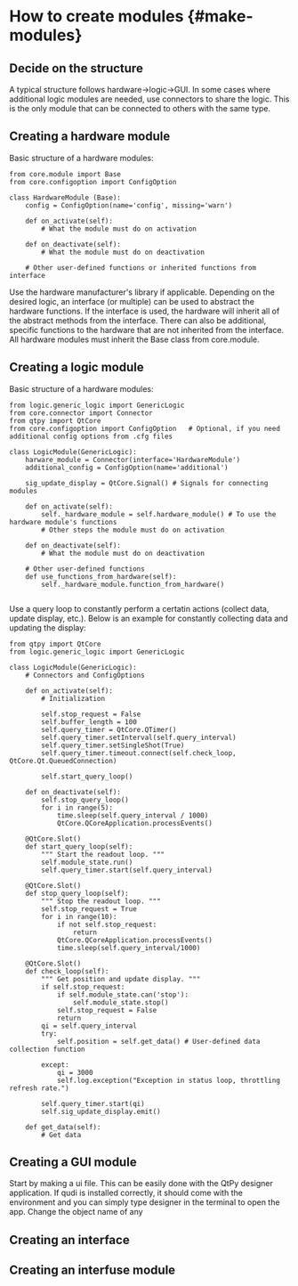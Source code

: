 # How to create modules  {#make-modules}


## Decide on the structure

A typical structure follows hardware->logic->GUI. In some cases where additional logic modules are needed, use connectors to share the logic. This is the only module that can be connected to others with the same type. 

## Creating a hardware module

Basic structure of a hardware modules:
```
from core.module import Base
from core.configoption import ConfigOption

class HardwareModule (Base):
    config = ConfigOption(name='config', missing='warn')
  
    def on_activate(self):
        # What the module must do on activation
  
    def on_deactivate(self):
        # What the module must do on deactivation

    # Other user-defined functions or inherited functions from interface
```

Use the hardware manufacturer's library if applicable. Depending on the desired logic, an interface (or multiple) can be used to abstract the hardware functions. If the interface is used, the hardware will inherit all of the abstract methods from the interface. There can also be additional, specific functions to the hardware that are not inherited from the interface. All hardware modules must inherit the Base class from core.module.

## Creating a logic module

Basic structure of a hardware modules:
```
from logic.generic_logic import GenericLogic
from core.connector import Connector
from qtpy import QtCore
from core.configoption import ConfigOption   # Optional, if you need additional config options from .cfg files

class LogicModule(GenericLogic):
    harware_module = Connector(interface='HardwareModule')
    additional_config = ConfigOption(name='additional')
    
    sig_update_display = QtCore.Signal() # Signals for connecting modules
    
    def on_activate(self):
        self._hardware_module = self.hardware_module() # To use the hardware module's functions
        # Other steps the module must do on activation
    
    def on_deactivate(self):
        # What the module must do on deactivation
    
    # Other user-defined functions
    def use_functions_from_hardware(self):
        self._hardware_module.function_from_hardware()
  
```

Use a query loop to constantly perform a certatin actions (collect data, update display, etc.). Below is an example for constantly collecting data and updating the display:
```
from qtpy import QtCore
from logic.generic_logic import GenericLogic

class LogicModule(GenericLogic):
    # Connectors and ConfigOptions

    def on_activate(self):
        # Initialization
    
        self.stop_request = False
        self.buffer_length = 100
        self.query_timer = QtCore.QTimer()
        self.query_timer.setInterval(self.query_interval)
        self.query_timer.setSingleShot(True)
        self.query_timer.timeout.connect(self.check_loop, QtCore.Qt.QueuedConnection)
        
        self.start_query_loop()

    def on_deactivate(self):
        self.stop_query_loop()
        for i in range(5):
            time.sleep(self.query_interval / 1000)
            QtCore.QCoreApplication.processEvents()

    @QtCore.Slot()
    def start_query_loop(self):
        """ Start the readout loop. """
        self.module_state.run()
        self.query_timer.start(self.query_interval)

    @QtCore.Slot()
    def stop_query_loop(self):
        """ Stop the readout loop. """
        self.stop_request = True
        for i in range(10):
            if not self.stop_request:
                return
            QtCore.QCoreApplication.processEvents()
            time.sleep(self.query_interval/1000)
    
    @QtCore.Slot()
    def check_loop(self):
        """ Get position and update display. """
        if self.stop_request:
            if self.module_state.can('stop'):
                self.module_state.stop()
            self.stop_request = False
            return
        qi = self.query_interval
        try:
            self.position = self.get_data() # User-defined data collection function

        except:
            qi = 3000
            self.log.exception("Exception in status loop, throttling refresh rate.")

        self.query_timer.start(qi)
        self.sig_update_display.emit()

    def get_data(self):
        # Get data
```

## Creating a GUI module

Start by making a ui file. This can be easily done with the QtPy designer application. If qudi is installed correctly, it should come with the environment and you can simply type designer in the terminal to open the app. Change the object name of any 

## Creating an interface

## Creating an interfuse module

